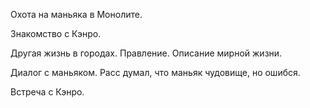 Охота на маньяка в Монолите.

Знакомство с Кэнро.

Другая жизнь в городах.
Правление.
Описание мирной жизни.

Диалог с маньяком.
Расс думал, что маньяк чудовище, но ошибся.

Встреча с Кэнро.
